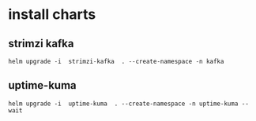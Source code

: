 # install charts

## strimzi kafka

```console
helm upgrade -i  strimzi-kafka  . --create-namespace -n kafka
```

## uptime-kuma

```console
helm upgrade -i  uptime-kuma  . --create-namespace -n uptime-kuma --wait
```
